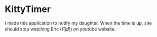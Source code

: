 # KittyTimer
I made this application to notify my daughter. When the time is up, she should stop watching Eric (巧虎) on youtube website.
